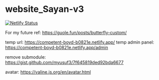 # website_Sayan-v3

[![Netlify Status](https://api.netlify.com/api/v1/badges/69e187f0-2190-43a5-8bc1-8cbacfeade19/deploy-status)](https://app.netlify.com/sites/competent-boyd-b0821e/deploys)

For my future ref: https://guole.fun/posts/butterfly-custom/

temp url: https://competent-boyd-b0821e.netlify.app/
temp admin panel: https://competent-boyd-b0821e.netlify.app/admin

remove submodule: https://gist.github.com/myusuf3/7f645819ded92bda6677

avatar: https://valine.js.org/en/avatar.html


